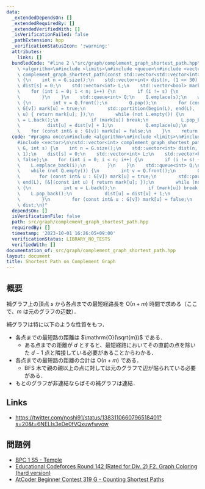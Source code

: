 ```yaml
---
data:
  _extendedDependsOn: []
  _extendedRequiredBy: []
  _extendedVerifiedWith: []
  _isVerificationFailed: false
  _pathExtension: hpp
  _verificationStatusIcon: ':warning:'
  attributes:
    links: []
  bundledCode: "#line 2 \"src/graph/complement_graph_shortest_path.hpp\"\n#include\
    \ <algorithm>\n#include <limits>\n#include <queue>\n#include <vector>\n\nstd::vector<int>\
    \ complement_graph_shortest_path(const std::vector<std::vector<int>>& G, int s)\
    \ {\n    int n = G.size();\n    std::vector<int> dist(n, (1 << 30) - 1);\n   \
    \ dist[s] = 0;\n    std::vector<int> L;\n    std::vector<bool> mark(n, false);\n\
    \    for (int i = 0; i < n; i++) {\n        if (i != s) {\n            L.emplace_back(i);\n\
    \        }\n    }\n    std::queue<int> Q;\n    Q.emplace(s);\n    while (not Q.empty())\
    \ {\n        int v = Q.front();\n        Q.pop();\n        for (const int& u :\
    \ G[v]) mark[u] = true;\n        std::partition(begin(L), end(L), [&](const int\
    \ u) { return mark[u]; });\n        while (not L.empty()) {\n            int u\
    \ = L.back();\n            if (mark[u]) break;\n            L.pop_back();\n  \
    \          dist[u] = dist[v] + 1;\n            Q.emplace(u);\n        }\n    \
    \    for (const int& u : G[v]) mark[u] = false;\n    }\n    return dist;\n}\n"
  code: "#pragma once\n#include <algorithm>\n#include <limits>\n#include <queue>\n\
    #include <vector>\n\nstd::vector<int> complement_graph_shortest_path(const std::vector<std::vector<int>>&\
    \ G, int s) {\n    int n = G.size();\n    std::vector<int> dist(n, (1 << 30) -\
    \ 1);\n    dist[s] = 0;\n    std::vector<int> L;\n    std::vector<bool> mark(n,\
    \ false);\n    for (int i = 0; i < n; i++) {\n        if (i != s) {\n        \
    \    L.emplace_back(i);\n        }\n    }\n    std::queue<int> Q;\n    Q.emplace(s);\n\
    \    while (not Q.empty()) {\n        int v = Q.front();\n        Q.pop();\n \
    \       for (const int& u : G[v]) mark[u] = true;\n        std::partition(begin(L),\
    \ end(L), [&](const int u) { return mark[u]; });\n        while (not L.empty())\
    \ {\n            int u = L.back();\n            if (mark[u]) break;\n        \
    \    L.pop_back();\n            dist[u] = dist[v] + 1;\n            Q.emplace(u);\n\
    \        }\n        for (const int& u : G[v]) mark[u] = false;\n    }\n    return\
    \ dist;\n}"
  dependsOn: []
  isVerificationFile: false
  path: src/graph/complement_graph_shortest_path.hpp
  requiredBy: []
  timestamp: '2023-10-01 16:26:05+09:00'
  verificationStatus: LIBRARY_NO_TESTS
  verifiedWith: []
documentation_of: src/graph/complement_graph_shortest_path.hpp
layout: document
title: Shortest Path on Complement Graph
---
```



## 概要
補グラフ上の頂点 $s$ から各点までの最短経路長を $\mathrm{O}(n + m)$ 時間で求める（ここで、$m$ は元のグラフの辺数）．

補グラフは特に以下のような性質をもつ．
- 各点までの最短路の距離は $\mathrm{O}(\sqrt{m})$ である．
  - ある点までの距離が $d$ とすると、最短経路においてその直前の点を除いた $d - 1$ 点と隣接している必要があることからわかる．
- 各点までの最短路の距離の合計は $\mathrm{O}(n + m)$ である．
  - BFS 木で親の親以上の点に対しては元のグラフで辺が貼られている必要がある．
- もとのグラフが非連結ならばその補グラフは連結．

## Links
- https://twitter.com/noshi91/status/1383110660796518401?s=20&t=6NELIs3eDe0fVQxuwfwvow

## 問題例
- [BPC 1 S5 - Temple](https://dmoj.ca/problem/bpc1s5)
- [Educational Codeforces Round 142 (Rated for Div. 2) F2. Graph Coloring (hard version)](https://codeforces.com/contest/1792/problem/F2)
- [AtCoder Beginner Contest 319 G - Counting Shortest Paths](https://atcoder.jp/contests/abc319/tasks/abc319_g)
